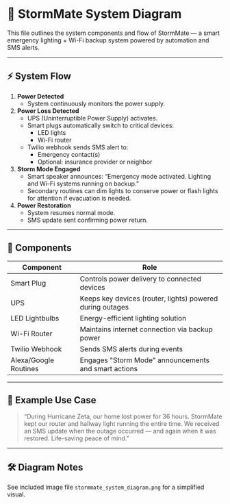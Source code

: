 
# 🧠 StormMate System Diagram

This file outlines the system components and flow of StormMate — a smart emergency lighting + Wi-Fi backup system powered by automation and SMS alerts.

---

## ⚡ System Flow

1. **Power Detected**
    - System continuously monitors the power supply.
2. **Power Loss Detected**
    - UPS (Uninterruptible Power Supply) activates.
    - Smart plugs automatically switch to critical devices:
        - LED lights
        - Wi-Fi router
    - Twilio webhook sends SMS alert to:
        - Emergency contact(s)
        - Optional: insurance provider or neighbor
3. **Storm Mode Engaged**
    - Smart speaker announces: “Emergency mode activated. Lighting and Wi-Fi systems running on backup.”
    - Secondary routines can dim lights to conserve power or flash lights for attention if evacuation is needed.
4. **Power Restoration**
    - System resumes normal mode.
    - SMS update sent confirming power return.

---

## 🔧 Components

| Component           | Role                                                                 |
|---------------------|----------------------------------------------------------------------|
| Smart Plug          | Controls power delivery to connected devices                         |
| UPS                 | Keeps key devices (router, lights) powered during outages            |
| LED Lightbulbs      | Energy-efficient lighting solution                                   |
| Wi-Fi Router        | Maintains internet connection via backup power                       |
| Twilio Webhook      | Sends SMS alerts during events                                       |
| Alexa/Google Routines| Engages "Storm Mode" announcements and smart actions                |

---

## 📍 Example Use Case

> “During Hurricane Zeta, our home lost power for 36 hours. StormMate kept our router and hallway light running the entire time. We received an SMS update when the outage occurred — and again when it was restored. Life-saving peace of mind.”

---

## 🛠️ Diagram Notes

See included image file `stormmate_system_diagram.png` for a simplified visual.
